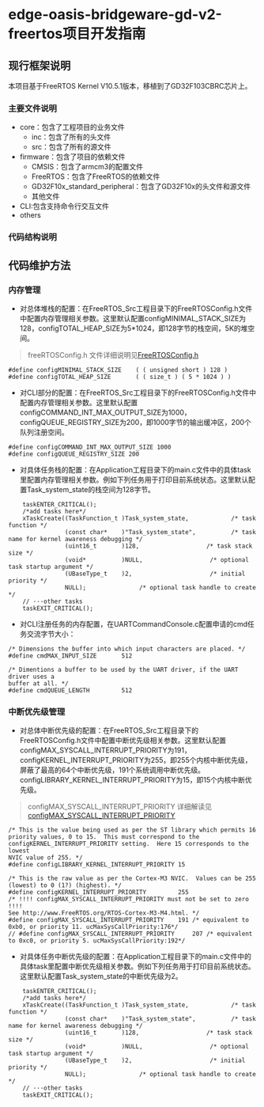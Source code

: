 # edge-oasis-bridgeware-gd-v2-freertos项目开发指南

## 现行框架说明

本项目基于FreeRTOS Kernel V10.5.1版本，移植到了GD32F103CBRC芯片上。


###  主要文件说明
*   core：包含了工程项目的业务文件
    *   inc：包含了所有的头文件
    *   src：包含了所有的源文件
*   firmware：包含了项目的依赖文件
    *   CMSIS：包含了armcm3的配置文件
    *   FreeRTOS：包含了FreeRTOS的依赖文件
    *   GD32F10x_standard_peripheral：包含了GD32F10x的头文件和源文件
    *   其他文件
*   CLI:包含支持命令行交互文件
*   others

###  代码结构说明




## 代码维护方法

### 内存管理


*   对总体堆栈的配置：在FreeRTOS_Src工程目录下的FreeRTOSConfig.h文件中配置内存管理相关参数。这里默认配置configMINIMAL_STACK_SIZE为128，configTOTAL_HEAP_SIZE为5*1024，即128字节的栈空间，5K的堆空间。
> freeRTOSConfig.h 文件详细说明见[FreeRTOSConfig.h](https://www.freertos.org/zh-cn-cmn-s/a00110.html)

```
#define configMINIMAL_STACK_SIZE	( ( unsigned short ) 128 )
#define configTOTAL_HEAP_SIZE		( ( size_t ) ( 5 * 1024 ) )
```

 *  对CLI部分的配置：在FreeRTOS_Src工程目录下的FreeRTOSConfig.h文件中配置内存管理相关参数。这里默认配置configCOMMAND_INT_MAX_OUTPUT_SIZE为1000，configQUEUE_REGISTRY_SIZE为200，即1000字节的输出缓冲区，200个队列注册空间。
```
#define configCOMMAND_INT_MAX_OUTPUT_SIZE 1000
#define configQUEUE_REGISTRY_SIZE 200
```

*   对具体任务栈的配置：在Application工程目录下的main.c文件中的具体task里配置内存管理相关参数。例如下列任务用于打印目前系统状态。这里默认配置Task_system_state的栈空间为128字节。
```
	taskENTER_CRITICAL();  
	/*add tasks here*/
	xTaskCreate((TaskFunction_t )Task_system_state,            /* task function */
				(const char*    )"Task_system_state",          /* task name for kernel awareness debugging */
				(uint16_t       )128,                   /* task stack size */
				(void*          )NULL,                   /* optional task startup argument */
				(UBaseType_t    )2,                      /* initial priority */
				NULL);               /* optional task handle to create */
    // ···other tasks
	taskEXIT_CRITICAL();

```
*   对CLI注册任务的内存配置，在UARTCommandConsole.c配置申请的cmd任务交流字节大小：

```
/* Dimensions the buffer into which input characters are placed. */
#define cmdMAX_INPUT_SIZE		512

/* Dimentions a buffer to be used by the UART driver, if the UART driver uses a
buffer at all. */
#define cmdQUEUE_LENGTH			512

```


### 中断优先级管理


*   对总体中断优先级的配置：在FreeRTOS_Src工程目录下的FreeRTOSConfig.h文件中配置中断优先级相关参数。这里默认配置configMAX_SYSCALL_INTERRUPT_PRIORITY为191，configKERNEL_INTERRUPT_PRIORITY为255，即255个内核中断优先级，屏蔽了最高的64个中断优先级，191个系统调用中断优先级。configLIBRARY_KERNEL_INTERRUPT_PRIORITY为15，即15个内核中断优先级。
> configMAX_SYSCALL_INTERRUPT_PRIORITY 详细解读见[configMAX_SYSCALL_INTERRUPT_PRIORITY](https://www.freertos.org/FreeRTOS_Support_Forum_Archive/March_2018/freertos_Interrupt_Priority_For_Cortex_M_series_configLIBRARY_MAX_SYSCALL_INTERRUPT_PRIORITY_fe512cffj.html)

```
/* This is the value being used as per the ST library which permits 16
priority values, 0 to 15.  This must correspond to the
configKERNEL_INTERRUPT_PRIORITY setting.  Here 15 corresponds to the lowest
NVIC value of 255. */
#define configLIBRARY_KERNEL_INTERRUPT_PRIORITY	15
```
```
/* This is the raw value as per the Cortex-M3 NVIC.  Values can be 255
(lowest) to 0 (1?) (highest). */
#define configKERNEL_INTERRUPT_PRIORITY 		255
/* !!!! configMAX_SYSCALL_INTERRUPT_PRIORITY must not be set to zero !!!!
See http://www.FreeRTOS.org/RTOS-Cortex-M3-M4.html. */
#define configMAX_SYSCALL_INTERRUPT_PRIORITY 	191 /* equivalent to 0xb0, or priority 11. ucMaxSysCallPriority:176*/
// #define configMAX_SYSCALL_INTERRUPT_PRIORITY 	207 /* equivalent to 0xc0, or priority 5. ucMaxSysCallPriority:192*/
```
*   对具体任务中断优先级的配置：在Application工程目录下的main.c文件中的具体task里配置中断优先级相关参数。例如下列任务用于打印目前系统状态。这里默认配置Task_system_state的中断优先级为2。
```
    taskENTER_CRITICAL();  
    /*add tasks here*/
    xTaskCreate((TaskFunction_t )Task_system_state,            /* task function */
                (const char*    )"Task_system_state",          /* task name for kernel awareness debugging */
                (uint16_t       )128,                   /* task stack size */
                (void*          )NULL,                   /* optional task startup argument */
                (UBaseType_t    )2,                      /* initial priority */
                NULL);               /* optional task handle to create */
    // ···other tasks
    taskEXIT_CRITICAL();

```

